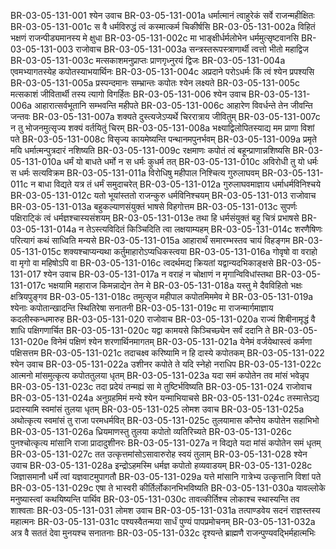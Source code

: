 BR-03-05-131-001	श्येन उवाच
BR-03-05-131-001a	धर्मात्मानं त्वाहुरेकं सर्वे राजन्महीक्षितः
BR-03-05-131-001c	स वै धर्मविरुद्धं त्वं कस्मात्कर्म चिकीर्षसि
BR-03-05-131-002a	विहितं भक्षणं राजन्पीड्यमानस्य मे क्षुधा
BR-03-05-131-002c	मा भाङ्क्षीर्धर्मलोभेन धर्ममुत्सृष्टवानसि
BR-03-05-131-003	राजोवाच
BR-03-05-131-003a	सन्त्रस्तरूपस्त्राणार्थी त्वत्तो भीतो महाद्विज
BR-03-05-131-003c	मत्सकाशमनुप्राप्तः प्राणगृध्नुरयं द्विजः
BR-03-05-131-004a	एवमभ्यागतस्येह कपोतस्याभयार्थिनः
BR-03-05-131-004c	अप्रदाने परोऽधर्मः किं त्वं श्येन प्रपश्यसि
BR-03-05-131-005a	प्रस्पन्दमानः सम्भ्रान्तः कपोतः श्येन लक्ष्यते
BR-03-05-131-005c	मत्सकाशं जीवितार्थी तस्य त्यागो विगर्हितः
BR-03-05-131-006	श्येन उवाच
BR-03-05-131-006a	आहारात्सर्वभूतानि सम्भवन्ति महीपते
BR-03-05-131-006c	आहारेण विवर्धन्ते तेन जीवन्ति जन्तवः
BR-03-05-131-007a	शक्यते दुस्त्यजेऽप्यर्थे चिररात्राय जीवितुम्
BR-03-05-131-007c	न तु भोजनमुत्सृज्य शक्यं वर्तयितुं चिरम्
BR-03-05-131-008a	भक्ष्याद्विलोपितस्याद्य मम प्राणा विशां पते
BR-03-05-131-008c	विसृज्य कायमेष्यन्ति पन्थानमपुनर्भवम्
BR-03-05-131-009a	प्रमृते मयि धर्मात्मन्पुत्रदारं नशिष्यति
BR-03-05-131-009c	रक्षमाणः कपोतं त्वं बहून्प्राणान्नशिष्यसि
BR-03-05-131-010a	धर्मं यो बाधते धर्मो न स धर्मः कुधर्म तत्
BR-03-05-131-010c	अविरोधी तु यो धर्मः स धर्मः सत्यविक्रम
BR-03-05-131-011a	विरोधिषु महीपाल निश्चित्य गुरुलाघवम्
BR-03-05-131-011c	न बाधा विद्यते यत्र तं धर्मं समुदाचरेत्
BR-03-05-131-012a	गुरुलाघवमाज्ञाय धर्माधर्मविनिश्चये
BR-03-05-131-012c	यतो भूयांस्ततो राजन्कुरु धर्मविनिश्चयम्
BR-03-05-131-013	राजोवाच
BR-03-05-131-013a	बहुकल्याणसंयुक्तं भाषसे विहगोत्तम
BR-03-05-131-013c	सुपर्णः पक्षिराट्किं त्वं धर्मज्ञश्चास्यसंशयम्
BR-03-05-131-013e	तथा हि धर्मसंयुक्तं बहु चित्रं प्रभाषसे
BR-03-05-131-014a	न तेऽस्त्यविदितं किञ्चिदिति त्वा लक्षयाम्यहम्
BR-03-05-131-014c	शरणैषिणः परित्यागं कथं साध्विति मन्यसे
BR-03-05-131-015a	आहारार्थं समारम्भस्तव चायं विहङ्गम
BR-03-05-131-015c	शक्यश्चाप्यन्यथा कर्तुमाहारोऽप्यधिकस्त्वया
BR-03-05-131-016a	गोवृषो वा वराहो वा मृगो वा महिषोऽपि वा
BR-03-05-131-016c	त्वदर्थमद्य क्रियतां यद्वान्यदभिकाङ्क्षसे
BR-03-05-131-017	श्येन उवाच
BR-03-05-131-017a	न वराहं न चोक्षाणं न मृगान्विविधांस्तथा
BR-03-05-131-017c	भक्षयामि महाराज किमन्नाद्येन तेन मे
BR-03-05-131-018a	यस्तु मे दैवविहितो भक्षः क्षत्रियपुङ्गव
BR-03-05-131-018c	तमुत्सृज महीपाल कपोतमिममेव मे
BR-03-05-131-019a	श्येनाः कपोतान्खादन्ति स्थितिरेषा सनातनी
BR-03-05-131-019c	मा राजन्मार्गमाज्ञाय कदलीस्कन्धमारुह
BR-03-05-131-020	राजोवाच
BR-03-05-131-020a	राज्यं शिबीनामृद्धं वै शाधि पक्षिगणार्चित
BR-03-05-131-020c	यद्वा कामयसे किञ्चिच्छ्येन सर्वं ददानि ते
BR-03-05-131-020e	विनेमं पक्षिणं श्येन शरणार्थिनमागतम्
BR-03-05-131-021a	येनेमं वर्जयेथास्त्वं कर्मणा पक्षिसत्तम
BR-03-05-131-021c	तदाचक्ष्व करिष्यामि न हि दास्ये कपोतकम्
BR-03-05-131-022	श्येन उवाच
BR-03-05-131-022a	उशीनर कपोते ते यदि स्नेहो नराधिप
BR-03-05-131-022c	आत्मनो मांसमुत्कृत्य कपोततुलया धृतम्
BR-03-05-131-023a	यदा समं कपोतेन तव मांसं भवेन्नृप
BR-03-05-131-023c	तदा प्रदेयं तन्मह्यं सा मे तुष्टिर्भविष्यति
BR-03-05-131-024	राजोवाच
BR-03-05-131-024a	अनुग्रहमिमं मन्ये श्येन यन्माभियाचसे
BR-03-05-131-024c	तस्मात्तेऽद्य प्रदास्यामि स्वमांसं तुलया धृतम्
BR-03-05-131-025	लोमश उवाच
BR-03-05-131-025a	अथोत्कृत्य स्वमांसं तु राजा परमधर्मवित्
BR-03-05-131-025c	तुलयामास कौन्तेय कपोतेन सहाभिभो
BR-03-05-131-026a	ध्रियमाणस्तु तुलया कपोतो व्यतिरिच्यते
BR-03-05-131-026c	पुनश्चोत्कृत्य मांसानि राजा प्रादादुशीनरः
BR-03-05-131-027a	न विद्यते यदा मांसं कपोतेन समं धृतम्
BR-03-05-131-027c	तत उत्कृत्तमांसोऽसावारुरोह स्वयं तुलाम्
BR-03-05-131-028	श्येन उवाच
BR-03-05-131-028a	इन्द्रोऽहमस्मि धर्मज्ञ कपोतो हव्यवाडयम्
BR-03-05-131-028c	जिज्ञासमानौ धर्मे त्वां यज्ञवाटमुपागतौ
BR-03-05-131-029a	यत्ते मांसानि गात्रेभ्य उत्कृत्तानि विशां पते
BR-03-05-131-029c	एषा ते भास्वरी कीर्तिर्लोकानभिभविष्यति
BR-03-05-131-030a	यावल्लोके मनुष्यास्त्वां कथयिष्यन्ति पार्थिव
BR-03-05-131-030c	तावत्कीर्तिश्च लोकाश्च स्थास्यन्ति तव शाश्वताः
BR-03-05-131-031	लोमश उवाच
BR-03-05-131-031a	तत्पाण्डवेय सदनं राज्ञस्तस्य महात्मनः
BR-03-05-131-031c	पश्यस्वैतन्मया सार्धं पुण्यं पापप्रमोचनम्
BR-03-05-131-032a	अत्र वै सततं देवा मुनयश्च सनातनाः
BR-03-05-131-032c	दृश्यन्ते ब्राह्मणै राजन्पुण्यवद्भिर्महात्मभिः

